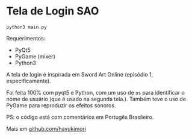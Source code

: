 # Tela de Login SAO

```
python3 main.py
```

Requerimentos:
- PyQt5
- PyGame (mixer)
- Python3

A tela de login é inspirada em Sword Art Online (episódio 1, especificamente).

Foi feita 100% com pyqt5 e Python, com um uso de `os` para identificar o nome de usuário (que é usado na segunda tela.). Também teve o uso de PyGame para reproduzir os efeitos sonoros.



PS: o código está com comentários em Portugês Brasileiro.


Mais em [github.com/hayukimori](https://github.com/hayukimori)
